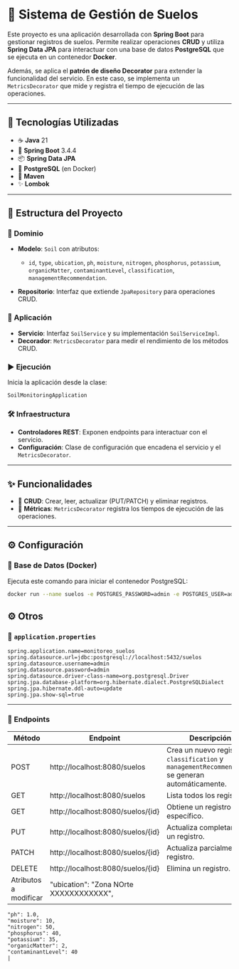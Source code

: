 # 🌱 Sistema de Gestión de Suelos

Este proyecto es una aplicación desarrollada con **Spring Boot** para gestionar registros de suelos. Permite realizar operaciones **CRUD** y utiliza **Spring Data JPA** para interactuar con una base de datos **PostgreSQL** que se ejecuta en un contenedor **Docker**.

Además, se aplica el **patrón de diseño Decorator** para extender la funcionalidad del servicio. En este caso, se implementa un `MetricsDecorator` que mide y registra el tiempo de ejecución de las operaciones.

---

## 🚀 Tecnologías Utilizadas

- ☕ **Java** 21  
- 🌱 **Spring Boot** 3.4.4
- 📦 **Spring Data JPA**  
- 🐘 **PostgreSQL** (en Docker)  
- 🧰 **Maven**  
- ✨ **Lombok**

---

## 🧱 Estructura del Proyecto

### 🧬 Dominio

- **Modelo**: `Soil` con atributos:
  - `id`, `type`, `ubication`, `ph`, `moisture`, `nitrogen`, `phosphorus`, `potassium`, `organicMatter`, `contaminantLevel`, `classification`, `managementRecommendation`.

- **Repositorio**: Interfaz que extiende `JpaRepository` para operaciones CRUD.

### 🧠 Aplicación

- **Servicio**: Interfaz `SoilService` y su implementación `SoilServiceImpl`.
- **Decorador**: `MetricsDecorator` para medir el rendimiento de los métodos CRUD.

### ▶️ Ejecución

Inicia la aplicación desde la clase:

```java
SoilMonitoringApplication
```

### 🛠️ Infraestructura

- **Controladores REST**: Exponen endpoints para interactuar con el servicio.
- **Configuración**: Clase de configuración que encadena el servicio y el `MetricsDecorator`.

---

## ✨ Funcionalidades

- 🔹 **CRUD**: Crear, leer, actualizar (PUT/PATCH) y eliminar registros.
- 🔹 **Métricas**: `MetricsDecorator` registra los tiempos de ejecución de las operaciones.

---

## ⚙️ Configuración

### 🐳 Base de Datos (Docker)

Ejecuta este comando para iniciar el contenedor PostgreSQL:

```bash
docker run --name suelos -e POSTGRES_PASSWORD=admin -e POSTGRES_USER=admin -e POSTGRES_DB=suelos -p 5432:5432 -d postgres

```
## ⚙️ Otros

### 🔧 `application.properties`

```properties
spring.application.name=monitoreo_suelos
spring.datasource.url=jdbc:postgresql://localhost:5432/suelos
spring.datasource.username=admin
spring.datasource.password=admin
spring.datasource.driver-class-name=org.postgresql.Driver
spring.jpa.database-platform=org.hibernate.dialect.PostgreSQLDialect
spring.jpa.hibernate.ddl-auto=update
spring.jpa.show-sql=true

```
---

### 📡 Endpoints

| Método | Endpoint        | Descripción                                                                 |
|--------|------------------|-----------------------------------------------------------------------------|
| POST   |  http://localhost:8080/suelos         | Crea un nuevo registro. `classification` y `managementRecommendation` se generan automáticamente. |
| GET    |  http://localhost:8080/suelos         | Lista todos los registros.                                                 |
| GET    |  http://localhost:8080/suelos/{id}    | Obtiene un registro específico.                                            |
| PUT    |  http://localhost:8080/suelos/{id}    | Actualiza completamente un registro.                                       |
| PATCH  |  http://localhost:8080/suelos/{id}    | Actualiza parcialmente un registro.                                        |
| DELETE |  http://localhost:8080/suelos/{id}    | Elimina un registro.                                                       |
| Atributos a modificar |     "ubication": "Zona  NOrte XXXXXXXXXXXX",
    "ph": 1.0,
    "moisture": 10,
    "nitrogen": 50,
    "phosphorus": 40,
    "potassium": 35,
    "organicMatter": 2,
    "contaminantLevel": 40                                                 |



